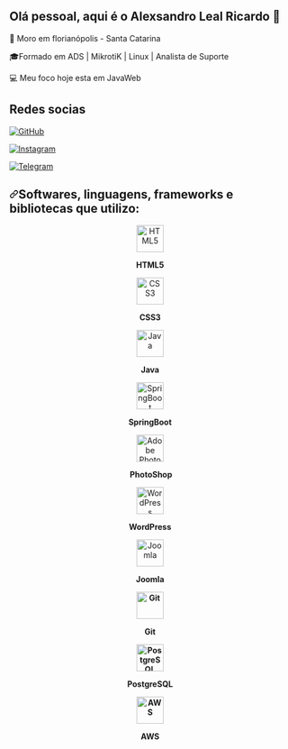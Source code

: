 ## Olá pessoal, aqui é o Alexsandro Leal Ricardo 👋

📌 Moro em florianópolis - Santa Catarina

🎓Formado em ADS | MikrotiK | Linux | Analista de Suporte

💻 Meu foco hoje esta em JavaWeb  

<div>

<h2>Redes socias</h2>

[![GitHub](https://img.shields.io/badge/GitHub-100000?style=for-the-badge&logo=github&logoColor=white)](https://github.com/AlexsandroLealRicardo)

[![Instagram](https://img.shields.io/badge/Instagram-E4405F?style=for-the-badge&logo=instagram&logoColor=white)](https://www.instagram.com/alexsandrolealricardo/?hl=pt-br)

[![Telegram](https://img.shields.io/badge/Telegram-2CA5E0?style=for-the-badge&logo=telegram&logoColor=white)](https://web.telegram.org/k/#-1155605095) </div>

<h2 dir="auto"><a id="user-content-softwares-linguagens-frameworks-e-bibliotecas-que-utilizo" class="anchor" aria-hidden="true" href="#softwares-linguagens-frameworks-e-bibliotecas-que-utilizo"><svg class="octicon octicon-link" viewBox="0 0 16 16" version="1.1" width="16" height="16" aria-hidden="true"><path fill-rule="evenodd" d="M7.775 3.275a.75.75 0 001.06 1.06l1.25-1.25a2 2 0 112.83 2.83l-2.5 2.5a2 2 0 01-2.83 0 .75.75 0 00-1.06 1.06 3.5 3.5 0 004.95 0l2.5-2.5a3.5 3.5 0 00-4.95-4.95l-1.25 1.25zm-4.69 9.64a2 2 0 010-2.83l2.5-2.5a2 2 0 012.83 0 .75.75 0 001.06-1.06 3.5 3.5 0 00-4.95 0l-2.5 2.5a3.5 3.5 0 004.95 4.95l1.25-1.25a.75.75 0 00-1.06-1.06l-1.25 1.25a2 2 0 01-2.83 0z"></path></svg></a>Softwares, linguagens, frameworks e bibliotecas que utilizo:</h2>
<div align ="center" table border="0" cellpadding="0" cellspacing="0" style="width:500px">
        <tbody>
            <tr>
                <td style="width:96px">
                <p style="text-align:center"><img alt="HTML5" src="https://img.icons8.com/external-tal-revivo-color-tal-revivo/48/000000/external-html-5-is-a-software-solution-stack-that-defines-the-properties-and-behaviors-of-web-page-logo-color-tal-revivo.png" style="height:48px; width:48px" /><p><strong>HTML5</strong></p>
                <td style="width:98px">
<p style="text-align:center"><img alt="CSS3" src="https://img.icons8.com/color/48/000000/css3.png" style="height:48px; width:48px" /><p><strong>CSS3</strong></p>
                    </td>     
            <td style="width:105px">
 <p style="text-align:center"><img alt="Java" src="https://img.icons8.com/color/48/000000/java-coffee-cup-logo--v1.png" style="height:48px; width:48px" /><p> <strong>Java</strong></p>     
                </td>
             <td style="width:101px">
                <p style="text-align:center"><img alt="SpringBoot" src="https://img.icons8.com/color/48/000000/spring-logo.png" style="height:48px; width:48px" /></p>
                 <p style="text-align:center"><strong>SpringBoot</strong></p>
                </td>
               <tr>
                <td style="width:96px">
                <p style="text-align:center"><img alt="Adobe PhotoShop" src="https://img.icons8.com/fluent/48/000000/adobe-photoshop.png" style="height:48px; width:48px" /></p>
                  <p style="text-align:center"><strong>&nbsp;PhotoShop</strong></p>
                </td>
            <td style="width:98px">
                <p style="text-align:center"><img alt="WordPress" src="https://img.icons8.com/color/48/000000/wordpress.png" style="height:48px; width:48px" /></p>
                 <p style="text-align:center"><strong>WordPress</strong></p>
           </td>
            <td style="width:105px">
                <p style="text-align:center"><img alt="Joomla" src="https://img.icons8.com/color/48/000000/joomla.png" style="height:48px; width:48px" /></p>
                <p style="text-align:center"><strong>Joomla</strong></p>
            </td>
            <td style="width:101px">
             <p style="text-align:center"><strong><img alt="Git" src="https://img.icons8.com/color/48/000000/git.png" style="height:48px; width:48px" /></strong></p>
             <p style="text-align:center"><strong>Git</strong></p>
            </td>
              <tr>
                <td style="text-align:center; width:96px">
                <p><strong><img alt="PostgreSQL" src="https://img.icons8.com/color/48/000000/postgreesql.png" style="height:48px; width:48px" /></strong></p>
                <p style="text-align:center"><strong>PostgreSQL</strong></p>
                   </td>
      <td style="width:101px">
      <p style="text-align:center"><strong><img alt="AWS" src="https://img.icons8.com/color/48/000000/amazon-web-services.png" style="height:48px; width:48px" /></strong></p>
      <p style="text-align:center"><strong>AWS</strong></p>
      </td>
 </tr>
        </div>              

